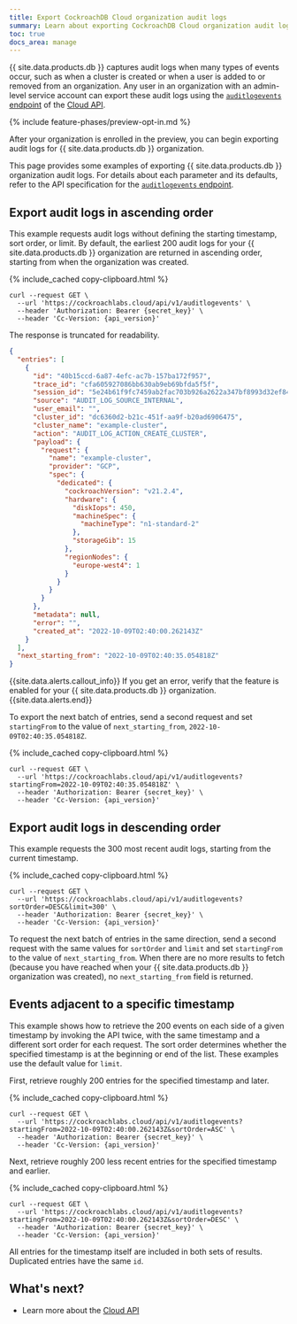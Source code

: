 ```yaml
---
title: Export CockroachDB Cloud organization audit logs
summary: Learn about exporting CockroachDB Cloud organization audit logs.
toc: true
docs_area: manage
---
```


{{ site.data.products.db }} captures audit logs when many types of events occur, such as when a cluster is created or when a user is added to or removed from an organization. Any user in an organization with an admin-level service account can export these audit logs using the [`auditlogevents` endpoint](cloud-api.html#cloud-audit-logs) of the [Cloud API](/docs/cockroachcloud/cloud-api.html).

{% include feature-phases/preview-opt-in.md %}

After your organization is enrolled in the preview, you can begin exporting audit logs for {{ site.data.products.db }} organization.

This page provides some examples of exporting {{ site.data.products.db }} organization audit logs. For details about each parameter and its defaults, refer to the API specification for the [`auditlogevents` endpoint](cloud-api.html#cloud-audit-logs).

## Export audit logs in ascending order

This example requests audit logs without defining the starting timestamp, sort order, or limit. By default, the earliest 200 audit logs for your {{ site.data.products.db }} organization are returned in ascending order, starting from when the organization was created.

{% include_cached copy-clipboard.html %}
~~~ shell
curl --request GET \
  --url 'https://cockroachlabs.cloud/api/v1/auditlogevents' \
  --header 'Authorization: Bearer {secret_key}' \
  --header 'Cc-Version: {api_version}'
~~~

The response is truncated for readability.

~~~ json
{
  "entries": [
    {
      "id": "40b15ccd-6a87-4efc-ac7b-157ba172f957",
      "trace_id": "cfa605927086bb630ab9eb69bfda5f5f",
      "session_id": "5e24b61f9fc7459ab2fac703b926a2622a347bf8993d32ef84e836e2f11053d3",
      "source": "AUDIT_LOG_SOURCE_INTERNAL",
      "user_email": "",
      "cluster_id": "dc6360d2-b21c-451f-aa9f-b20ad6906475",
      "cluster_name": "example-cluster",
      "action": "AUDIT_LOG_ACTION_CREATE_CLUSTER",
      "payload": {
        "request": {
          "name": "example-cluster",
          "provider": "GCP",
          "spec": {
            "dedicated": {
              "cockroachVersion": "v21.2.4",
              "hardware": {
                "diskIops": 450,
                "machineSpec": {
                  "machineType": "n1-standard-2"
                },
                "storageGib": 15
              },
              "regionNodes": {
                "europe-west4": 1
              }
            }
          }
        }
      },
      "metadata": null,
      "error": "",
      "created_at": "2022-10-09T02:40:00.262143Z"
    }
  ],
  "next_starting_from": "2022-10-09T02:40:35.054818Z"
}
~~~

{{site.data.alerts.callout_info}}
If you get an error, verify that the feature is enabled for your {{ site.data.products.db }} organization.
{{site.data.alerts.end}}

To export the next batch of entries, send a second request and set `startingFrom` to the value of `next_starting_from`, `2022-10-09T02:40:35.054818Z`.

{% include_cached copy-clipboard.html %}
~~~ shell
curl --request GET \
  --url 'https://cockroachlabs.cloud/api/v1/auditlogevents?startingFrom=2022-10-09T02:40:35.054818Z' \
  --header 'Authorization: Bearer {secret_key}' \
  --header 'Cc-Version: {api_version}'
~~~

## Export audit logs in descending order

This example requests the 300 most recent audit logs, starting from the current timestamp.

{% include_cached copy-clipboard.html %}
~~~ shell
curl --request GET \
  --url 'https://cockroachlabs.cloud/api/v1/auditlogevents?sortOrder=DESC&limit=300' \
  --header 'Authorization: Bearer {secret_key}' \
  --header 'Cc-Version: {api_version}'
~~~

To request the next batch of entries in the same direction, send a second request with the same values for `sortOrder` and `limit` and set `startingFrom` to the value of `next_starting_from`. When there are no more results to fetch (because you have reached when your {{ site.data.products.db }} organization was created), no `next_starting_from` field is returned.

## Events adjacent to a specific timestamp

This example shows how to retrieve the 200 events on each side of a given timestamp by invoking the API twice, with the same timestamp and a different sort order for each request. The sort order determines whether the specified timestamp is at the beginning or end of the list. These examples use the default value for `limit`.

First, retrieve roughly 200 entries for the specified timestamp and later.

{% include_cached copy-clipboard.html %}
~~~ shell
curl --request GET \
  --url 'https://cockroachlabs.cloud/api/v1/auditlogevents?startingFrom=2022-10-09T02:40:00.262143Z&sortOrder=ASC' \
  --header 'Authorization: Bearer {secret_key}' \
  --header 'Cc-Version: {api_version}'
~~~

Next, retrieve roughly 200 less recent entries for the specified timestamp and earlier.

{% include_cached copy-clipboard.html %}
~~~ shell
curl --request GET \
  --url 'https://cockroachlabs.cloud/api/v1/auditlogevents?startingFrom=2022-10-09T02:40:00.262143Z&sortOrder=DESC' \
  --header 'Authorization: Bearer {secret_key}' \
  --header 'Cc-Version: {api_version}'
~~~

All entries for the timestamp itself are included in both sets of results. Duplicated entries have the same `id`.

## What's next?

- Learn more about the [Cloud API](cloud-api.html)
